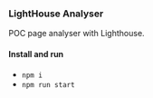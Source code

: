 
### LightHouse Analyser

POC page analyser with Lighthouse.

#### Install and run
* ``` npm i ```
* ``` npm run start ```



